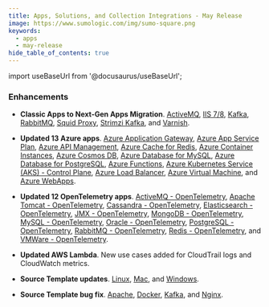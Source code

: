```yaml
---
title: Apps, Solutions, and Collection Integrations - May Release 
image: https://www.sumologic.com/img/sumo-square.png
keywords:
  - apps
  - may-release
hide_table_of_contents: true    
---
```


import useBaseUrl from '@docusaurus/useBaseUrl';

### Enhancements

- **Classic Apps to Next-Gen Apps Migration**. [ActiveMQ](/docs/integrations/containers-orchestration/activemq/), [IIS 7/8](/docs/integrations/microsoft-azure/iis-7/), [Kafka](/docs/integrations/containers-orchestration/kafka/), [RabbitMQ](/docs/integrations/containers-orchestration/rabbitmq/), [Squid Proxy](/docs/integrations/web-servers/squid-proxy/), [Strimzi Kafka](/docs/integrations/containers-orchestration/strimzi-kafka/), and [Varnish](/docs/integrations/web-servers/varnish/).

- **Updated 13 Azure apps**. [Azure Application Gateway](/docs/integrations/microsoft-azure/azure-application-gateway/), [Azure App Service Plan](/docs/integrations/microsoft-azure/azure-app-service-plan/), [Azure API Management](/docs/integrations/microsoft-azure/azure-api-management/), [Azure Cache for Redis](/docs/integrations/microsoft-azure/azure-cache-for-redis/), [Azure Container Instances](/docs/integrations/microsoft-azure/azure-container-instances/), [Azure Cosmos DB](/docs/integrations/microsoft-azure/azure-cosmos-db/), [Azure Database for MySQL](/docs/integrations/microsoft-azure/azure-database-for-mysql/), [Azure Database for PostgreSQL](/docs/integrations/microsoft-azure/azure-database-for-postgresql/), [Azure Functions](/docs/integrations/microsoft-azure/azure-functions/), [Azure Kubernetes Service (AKS) - Control Plane](/docs/integrations/microsoft-azure/kubernetes/), [Azure Load Balancer](/docs/integrations/microsoft-azure/azure-load-balancer/), [Azure Virtual Machine](/docs/integrations/microsoft-azure/azure-virtual-machine/), and [Azure WebApps](/docs/integrations/microsoft-azure/web-apps/).

- **Updated 12 OpenTelemetry apps**. [ActiveMQ - OpenTelemetry](/docs/integrations/containers-orchestration/opentelemetry/activemq-opentelemetry/), [Apache Tomcat - OpenTelemetry](/docs/integrations/web-servers/opentelemetry/apache-tomcat-opentelemetry/), [Cassandra - OpenTelemetry](/docs/integrations/databases/opentelemetry/cassandra-opentelemetry/), [Elasticsearch - OpenTelemetry](/docs/integrations/databases/opentelemetry/elasticsearch-opentelemetry/), [JMX - OpenTelemetry](/docs/integrations/app-development/opentelemetry/jmx-opentelemetry/), [MongoDB - OpenTelemetry](/docs/integrations/databases/opentelemetry/mongodb-opentelemetry/), [MySQL - OpenTelemetry](/docs/integrations/databases/opentelemetry/mysql-opentelemetry/), [Oracle - OpenTelemetry](/docs/integrations/databases/opentelemetry/oracle-opentelemetry/), [PostgreSQL - OpenTelemetry](/docs/integrations/databases/opentelemetry/postgresql-opentelemetry/), [RabbitMQ - OpenTelemetry](/docs/integrations/containers-orchestration/opentelemetry/rabbitmq-opentelemetry/), [Redis - OpenTelemetry](/docs/integrations/databases/opentelemetry/redis-opentelemetry/), and [VMWare - OpenTelemetry](/docs/integrations/containers-orchestration/opentelemetry/vmware-opentelemetry/).

- **Updated AWS Lambda**. New use cases added for CloudTrail logs and CloudWatch metrics.

- **Source Template updates**. [Linux](/docs/send-data/opentelemetry-collector/remote-management/source-templates/linux/), [Mac](/docs/send-data/opentelemetry-collector/remote-management/source-templates/mac/), and [Windows](/docs/send-data/opentelemetry-collector/remote-management/source-templates/windows/).

- **Source Template bug fix**. [Apache](/docs/send-data/opentelemetry-collector/remote-management/source-templates/apache/), [Docker](/docs/send-data/opentelemetry-collector/remote-management/source-templates/docker/), [Kafka](/docs/send-data/opentelemetry-collector/remote-management/source-templates/kafka/), and [Nginx](/docs/send-data/opentelemetry-collector/remote-management/source-templates/nginx/).